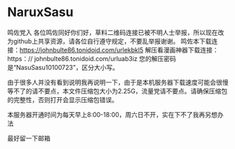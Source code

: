 # NaruxSasu
鸣佐党入
各位鸣佐同好你们好，草料二维码连接已被不明人士举报，所以现在改为github上共享资源，请各位自行遵守规定，不要乱举报谢谢。
鸣佐本下载连接：https://johnbulte86.tonidoid.com/urlekbkl5
解压看漫画神器下载连接：https：// johnbulte86.tonidoid.com/urluab3iz
您的解压密码是“NasuSasu10100723”，区分大小写。

由于很多人并没有看到说明我再说明一下，由于是本机服务器下载速度可能会很慢等不了的请不要点，本文件压缩包大小为2.25G，流量党请不要点。请确保压缩包的完整性，否则打开会显示压缩包错误。

本服务器开通时间为每天早上8:00-18:00，周六日不开，实在下不了我再另想办法


最好留一下邮箱
